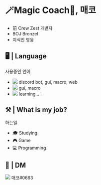 # 🪄Magic Coach🔮, 매코

- 前 Crew Zest 개발자
- BOJ BronzeⅠ 
- 지식인 영웅



## 🖥️ | Language
사용중인 언어

   - [<img src="https://img.shields.io/badge/Python-3776AB?style=flat-square&logo=Python&logoColor=white"/>](https://python.org) discord bot, gui, macro, web
   - [<img src="https://img.shields.io/badge/AutoHotKey-334455?style=flat-square&logo=AutoHotKey&logoColor=white"/>](https:autohotkey.com) gui, macro
   - [<img src="https://img.shields.io/badge/C++-00599C?style=flat-square&logo=C%2B%2B&logoColor=white"/>](https://ko.wikipedia.org/wiki/C%2B%2B) learning...
  ⁝



## ⚒️ | What is my job?
하는일

  - 🎓 Studying
  - 🎮 Game 
  - 💻 Programming

## 💭 | DM

[<img src="https://img.shields.io/badge/Discord-5865F2?style=flat-square&logo=Discord&logoColor=white"/>](https://discord.com/) 매코#0663